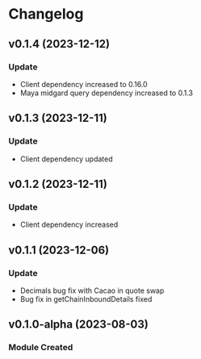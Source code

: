 # Changelog

## v0.1.4 (2023-12-12)

### Update

- Client dependency increased to 0.16.0
- Maya midgard query dependency increased to 0.1.3

## v0.1.3 (2023-12-11)

### Update

- Client dependency updated

## v0.1.2 (2023-12-11)

### Update

- Client dependency increased

## v0.1.1 (2023-12-06)

### Update

- Decimals bug fix with Cacao in quote swap
- Bug fix in getChainInboundDetails fixed

## v0.1.0-alpha (2023-08-03)

### Module Created